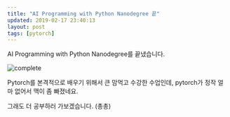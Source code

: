 ```yaml
---
title: "AI Programming with Python Nanodegree 끝"
updated: 2019-02-17 23:40:13
layout: post
tags: [pytorch]
---
```


AI Programming with Python Nanodegree를 끝냈습니다.

![complete](/images/2019/02/certification.svg)

Pytorch를 본격적으로 배우기 위해서 큰 맘먹고 수강한 수업인데, pytorch가 정작 얼마 없어서 맥이 좀 빠졌네요.

그래도 더 공부하러 가보겠습니다. (총총)